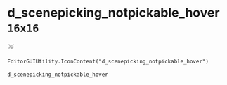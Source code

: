 # d_scenepicking_notpickable_hover `16x16`
<img src="/img/d_scenepicking_notpickable_hover.png" width=16 height=16>

``` CSharp
EditorGUIUtility.IconContent("d_scenepicking_notpickable_hover")
```
```
d_scenepicking_notpickable_hover
```

